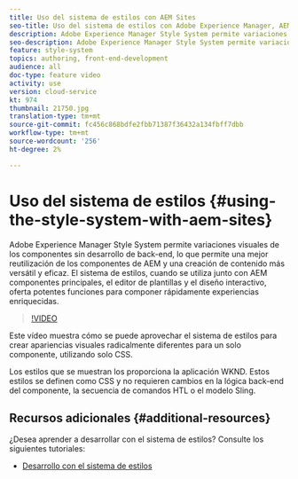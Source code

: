 ```yaml
---
title: Uso del sistema de estilos con AEM Sites
seo-title: Uso del sistema de estilos con Adobe Experience Manager, AEM Sites
description: Adobe Experience Manager Style System permite variaciones visuales de los componentes sin desarrollo de back-end, lo que permite una mejor reutilización de los componentes de AEM y una creación de contenido más versátil y eficaz. El sistema de estilos, cuando se utiliza junto con AEM componentes principales, el editor de plantillas y el diseño interactivo, oferta potentes funciones para componer rápidamente experiencias enriquecidas.
seo-description: Adobe Experience Manager Style System permite variaciones visuales de los componentes sin desarrollo de back-end, lo que permite una mejor reutilización de los componentes de AEM y una creación de contenido más versátil y eficaz. El sistema de estilos, cuando se utiliza junto con AEM componentes principales, el editor de plantillas y el diseño interactivo, oferta potentes funciones para componer rápidamente experiencias enriquecidas.
feature: style-system
topics: authoring, front-end-development
audience: all
doc-type: feature video
activity: use
version: cloud-service
kt: 974
thumbnail: 21750.jpg
translation-type: tm+mt
source-git-commit: fc456c868bdfe2fbb71387f36432a134fbff7dbb
workflow-type: tm+mt
source-wordcount: '256'
ht-degree: 2%

---
```



# Uso del sistema de estilos {#using-the-style-system-with-aem-sites}

Adobe Experience Manager Style System permite variaciones visuales de los componentes sin desarrollo de back-end, lo que permite una mejor reutilización de los componentes de AEM y una creación de contenido más versátil y eficaz. El sistema de estilos, cuando se utiliza junto con AEM componentes principales, el editor de plantillas y el diseño interactivo, oferta potentes funciones para componer rápidamente experiencias enriquecidas.

>[!VIDEO](https://video.tv.adobe.com/v/21750/?quality=12&learn=on)

Este vídeo muestra cómo se puede aprovechar el sistema de estilos para crear apariencias visuales radicalmente diferentes para un solo componente, utilizando solo CSS.

Los estilos que se muestran los proporciona la aplicación [](https://github.com/adobe/aem-guides-wknd)WKND. Estos estilos se definen como CSS y no requieren cambios en la lógica back-end del componente, la secuencia de comandos HTL o el modelo Sling.

## Recursos adicionales {#additional-resources}

¿Desea aprender a desarrollar con el sistema de estilos? Consulte los siguientes tutoriales:

* [Desarrollo con el sistema de estilos](https://experienceleague.adobe.com/docs/experience-manager-learn/getting-started-wknd-tutorial-develop/style-system.html)
